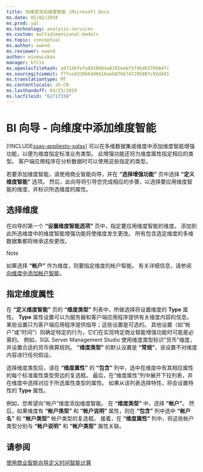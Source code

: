 ```yaml
---
title: 向维度添加维度智能 |Microsoft Docs
ms.date: 05/02/2018
ms.prod: sql
ms.technology: analysis-services
ms.custom: multidimensional-models
ms.topic: conceptual
ms.author: owend
ms.reviewer: owend
author: minewiskan
manager: kfile
ms.openlocfilehash: ad714bfefa8010664a8105eebf1f45d63799847c
ms.sourcegitcommit: f7fced330b64d6616aeb8766747295807c92dd41
ms.translationtype: MT
ms.contentlocale: zh-CN
ms.lasthandoff: 04/23/2019
ms.locfileid: "62717334"
---
```

# <a name="bi-wizard---add-dimension-intelligence-to-a-dimension"></a>BI 向导 - 向维度中添加维度智能
[!INCLUDE[ssas-appliesto-sqlas](../../includes/ssas-appliesto-sqlas.md)]
  可以在多维数据集或维度中添加维度智能增强功能，以便为维度指定标准业务类型。 此增强功能还将为维度属性指定相应的类型。 客户端应用程序在分析数据时可以使用这些指定的类型。  
  
 若要添加维度智能，请使用商业智能向导，并在 **“选择增强功能”** 页中选择 **“定义维度智能”** 选项。 然后，此向导将引导您完成相应的步骤，以选择要应用维度智能的维度，并标识所选维度的属性。  
  
## <a name="selecting-a-dimension"></a>选择维度  
 在向导的第一个 **“设置维度智能选项”** 页中，指定要应用维度智能的维度。 添加到此所选维度中的维度智能增强功能将使维度发生更改。 所有包含选定维度的多维数据集都将继承这些更改。  
  
> [!NOTE]  
>  如果选择 **“帐户”** 作为维度，则要指定维度的帐户智能。 有关详细信息，请参阅 [向维度中添加帐户智能](../../analysis-services/multidimensional-models/bi-wizard-add-account-intelligence-to-a-dimension.md)。  
  
## <a name="specifying-dimension-attributes"></a>指定维度属性  
 在 **“定义维度智能”** 页的 **“维度类型”** 列表中，所做选择将设置维度的 **Type** 属性。 **Type** 属性设置可以为服务器和客户端应用程序提供有关维度内容的信息。 某些设置只为客户端应用程序提供指导；这些设置是可选的。 其他设置（如“帐户”或“时间”）则确定特定的行为，它们在实现特定商业智能增强功能时可能是必需的。 例如，SQL Server Management Studio 使用维度类型标识“货币”维度，并设置合适的货币换算规则。 **“维度类型”** 的默认设置是 **“常规”**，该设置不对维度内容进行任何假设。  
  
 选择维度类型后，请在 **“维度属性”** 的 **“包含”** 列中，选中在维度中有其相应属性的每个标准属性类型旁边的复选框。 最后，在“维度属性”列中展开下拉列表，并在维度中选择对应于所选属性类型的属性。 如果从该列表选择特性，将会设置特性的 **Type** 属性。  
  
 例如，您希望向“帐户”维度添加维度智能。 在 **“维度类型”** 中，选择 **“帐户”**。 然后，如果维度有 **“帐户类型”** 和 **“帐户说明”** 属性，则在 **“包含”** 列中选中 **“帐户名”** 和 **“帐户类型”** 帐户类型的复选框。 接着，在 **“维度属性”** 列中，将这些帐户类型分别与 **“帐户说明”** 和 **“帐户类型”** 属性关联。  
  
## <a name="see-also"></a>请参阅  
 [使用商业智能向导定义时间智能计算](../../analysis-services/multidimensional-models/define-time-intelligence-calculations-using-the-business-intelligence-wizard.md)  
  
  
